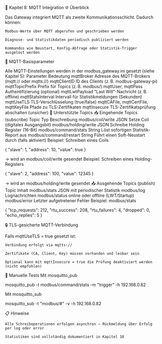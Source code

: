 📡 Kapitel 8: MQTT Integration
🌐 Überblick

Das Gateway integriert MQTT als zweite Kommunikationsschicht. Dadurch können:

    Modbus-Werte über MQTT abgerufen und geschrieben werden

    Diagnose- und Statistikdaten periodisch publiziert werden

    Kommandos wie Neustart, Konfig-Abfrage oder Statistik-Trigger ausgelöst werden

🔧 MQTT-Basisparameter

Alle MQTT-Einstellungen werden in der modbus_gateway.ini gesetzt (siehe Kapitel 5):
Parameter	Bedeutung
mqttBroker	Adresse des MQTT-Brokers (mqtt:// oder mqtts://)
mqttClientID	ID des Clients (z. B. modbus-gateway-pi)
mqttTopicPrefix	Prefix für Topics (z. B. modbus/)
mqttUser, mqttPass	Authentifizierung (optional)
mqttLwtPayload	"Last Will"-Nachricht (z. B. offline)
mqttStatsInterval	Intervall für Statistikmeldungen (Sekunden)
mqttUseTLS	TLS-Verschlüsselung (true/false)
mqttCAFile, mqttCertFile, mqttKeyFile	Pfade zu TLS-Zertifikaten
mqttInsecure	TLS-Zertifikatsprüfung abschalten (unsicher)
🔄 Unterstützte Topics
📥 Eingehende Topics (subscribe)
Topic	Typ	Beschreibung
modbus/coil/write	JSON	Setze Coil (digitales Ausgangsbit)
modbus/holding/write	JSON	Schreibe Holding Register (16-Bit)
modbus/command/stats	String	Löst sofortigen Statistik-Report aus
modbus/command/restart	String	Führt einen Soft-Neustart durch (falls aktiviert)
Beispiel: Schreiben eines Coils

{
  "slave": 1,
  "address": 10,
  "value": true
}

→ wird an modbus/coil/write gesendet
Beispiel: Schreiben eines Holding-Registers

{
  "slave": 2,
  "address": 100,
  "value": 12345
}

→ wird an modbus/holding/write gesendet
📤 Ausgehende Topics (publish)
Topic	Inhalt
modbus/stats	JSON mit periodischer Statistik
modbus/log	Lognachrichten
modbus/status	online oder offline (LWT/Startup)
modbus/error	Letzter aufgetretener Fehler
Beispiel: modbus/stats

{
  "tcp_requests": 212,
  "rtu_success": 208,
  "rtu_failures": 4,
  "dropped": 0,
  "echo_replies": 5
}

🔒 TLS-gesicherte MQTT-Verbindung

Falls mqttUseTLS = true gesetzt ist:

    Verbindung erfolgt via mqtts://

    Zertifikate (CA, Client, Key) müssen vorhanden und lesbar sein

    Optional kann mit mqttInsecure = true die Prüfung deaktiviert werden (nicht empfohlen)

🧪 Manuelle Tests
Mit mosquitto_pub

mosquitto_pub -t modbus/command/stats -m "trigger" -h 192.168.0.82

Mit mosquitto_sub

mosquitto_sub -t "modbus/#" -v -h 192.168.0.82

📋 Hinweise

    Alle Schreiboperationen erfolgen asynchron – Rückmeldung über Erfolg per log oder error

    Statistiken sind vollständig dokumentiert in Kapitel 10

